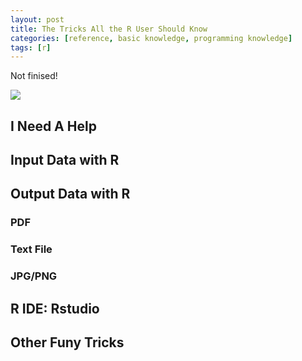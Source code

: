```yaml
---
layout: post
title: The Tricks All the R User Should Know
categories: [reference, basic knowledge, programming knowledge]
tags: [r]
---
```

Not finised!

![](http://i.imgur.com/qr0x52s.png)

## I Need A Help

## Input Data with R

## Output Data with R

### PDF

### Text File

### JPG/PNG

## R IDE: **Rstudio**

## Other Funy Tricks

